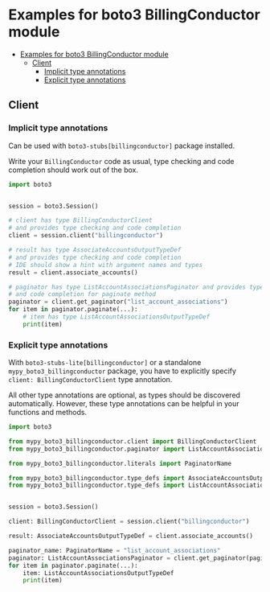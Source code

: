 <a id="examples-for-boto3-billingconductor-module"></a>

# Examples for boto3 BillingConductor module

- [Examples for boto3 BillingConductor module](#examples-for-boto3-billingconductor-module)
  - [Client](#client)
    - [Implicit type annotations](#implicit-type-annotations)
    - [Explicit type annotations](#explicit-type-annotations)

<a id="client"></a>

## Client

<a id="implicit-type-annotations"></a>

### Implicit type annotations

Can be used with `boto3-stubs[billingconductor]` package installed.

Write your `BillingConductor` code as usual, type checking and code completion
should work out of the box.

```python
import boto3


session = boto3.Session()

# client has type BillingConductorClient
# and provides type checking and code completion
client = session.client("billingconductor")

# result has type AssociateAccountsOutputTypeDef
# and provides type checking and code completion
# IDE should show a hint with argument names and types
result = client.associate_accounts()

# paginator has type ListAccountAssociationsPaginator and provides type checking
# and code completion for paginate method
paginator = client.get_paginator("list_account_associations")
for item in paginator.paginate(...):
    # item has type ListAccountAssociationsOutputTypeDef
    print(item)
```

<a id="explicit-type-annotations"></a>

### Explicit type annotations

With `boto3-stubs-lite[billingconductor]` or a standalone
`mypy_boto3_billingconductor` package, you have to explicitly specify
`client: BillingConductorClient` type annotation.

All other type annotations are optional, as types should be discovered
automatically. However, these type annotations can be helpful in your functions
and methods.

```python
import boto3

from mypy_boto3_billingconductor.client import BillingConductorClient
from mypy_boto3_billingconductor.paginator import ListAccountAssociationsPaginator

from mypy_boto3_billingconductor.literals import PaginatorName

from mypy_boto3_billingconductor.type_defs import AssociateAccountsOutputTypeDef
from mypy_boto3_billingconductor.type_defs import ListAccountAssociationsOutputTypeDef


session = boto3.Session()

client: BillingConductorClient = session.client("billingconductor")

result: AssociateAccountsOutputTypeDef = client.associate_accounts()

paginator_name: PaginatorName = "list_account_associations"
paginator: ListAccountAssociationsPaginator = client.get_paginator(paginator_name)
for item in paginator.paginate(...):
    item: ListAccountAssociationsOutputTypeDef
    print(item)
```
